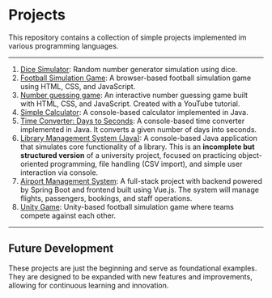 # Projects
This repository contains a collection of simple projects implemented im various programming languages.

---
1. [Dice Simulator](Dice): Random number generator simulation using dice.
2. [Football Simulation Game](Fußballspiel): A browser-based football simulation game using HTML, CSS, and JavaScript.
3. [Number guessing game](Number%20guessing%20game): An interactive number guessing game built with HTML, CSS, and JavaScript. Created with a YouTube tutorial.
4. [Simple Calculator](SimpleCalculator): A console-based calculator implemented in Java.
5. [Time Converter: Days to Seconds](timeConverter): A console-based time converter implemented in Java. It converts a given number of days into seconds.
6. [Library Management System (Java)](LibraryManagementSystem):  A console-based Java application that simulates core functionality of a library. This is an **incomplete but structured version** of a university project, focused on practicing object-oriented programming, file handling (CSV import), and simple user interaction via console.
7. [Airport Management System](AirportManagementSystem): A full-stack project with backend powered by Spring Boot and frontend built using Vue.js. The system will manage flights, passengers, bookings, and staff operations.
8. [Unity Game](UnityGame): Unity-based football simulation game where teams compete against each other.
   
---
## Future Development
These projects are just the beginning and serve as foundational examples. They are designed to be expanded with new features and improvements, allowing for continuous learning and innovation.
